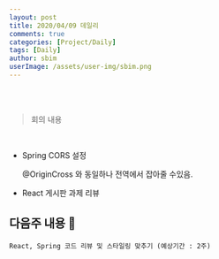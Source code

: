 ```yaml
---
layout: post
title: 2020/04/09 데일리
comments: true
categories: [Project/Daily]
tags: [Daily]
author: sbim
userImage: /assets/user-img/sbim.png
---
```


<br /><br />

> <subtitle> 회의 내용 </subtitle>

<br />

- Spring CORS 설정
    
    @OriginCross 와 동일하나 전역에서 잡아줄 수있음.


- React 게시판 과제 리뷰

## 다음주 내용 :pencil:

```
React, Spring 코드 리뷰 및 스타일링 맞추기 (예상기간 : 2주)

```